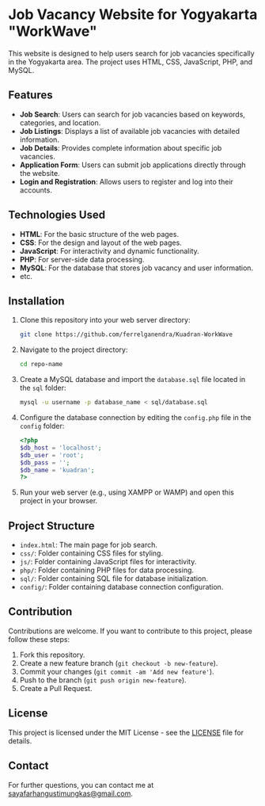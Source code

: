 # Job Vacancy Website for Yogyakarta "WorkWave"

This website is designed to help users search for job vacancies specifically in the Yogyakarta area. The project uses HTML, CSS, JavaScript, PHP, and MySQL.

## Features

- **Job Search**: Users can search for job vacancies based on keywords, categories, and location.
- **Job Listings**: Displays a list of available job vacancies with detailed information.
- **Job Details**: Provides complete information about specific job vacancies.
- **Application Form**: Users can submit job applications directly through the website.
- **Login and Registration**: Allows users to register and log into their accounts.

## Technologies Used

- **HTML**: For the basic structure of the web pages.
- **CSS**: For the design and layout of the web pages.
- **JavaScript**: For interactivity and dynamic functionality.
- **PHP**: For server-side data processing.
- **MySQL**: For the database that stores job vacancy and user information.
- etc.

## Installation

1. Clone this repository into your web server directory:
    ```sh
    git clone https://github.com/ferrelganendra/Kuadran-WorkWave
    ```

2. Navigate to the project directory:
    ```sh
    cd repo-name
    ```

3. Create a MySQL database and import the `database.sql` file located in the `sql` folder:
    ```sh
    mysql -u username -p database_name < sql/database.sql
    ```

4. Configure the database connection by editing the `config.php` file in the `config` folder:
    ```php
    <?php
    $db_host = 'localhost';
    $db_user = 'root';
    $db_pass = '';
    $db_name = 'kuadran';
    ?>
    ```

5. Run your web server (e.g., using XAMPP or WAMP) and open this project in your browser.

## Project Structure

- `index.html`: The main page for job search.
- `css/`: Folder containing CSS files for styling.
- `js/`: Folder containing JavaScript files for interactivity.
- `php/`: Folder containing PHP files for data processing.
- `sql/`: Folder containing SQL file for database initialization.
- `config/`: Folder containing database connection configuration.

## Contribution

Contributions are welcome. If you want to contribute to this project, please follow these steps:

1. Fork this repository.
2. Create a new feature branch (`git checkout -b new-feature`).
3. Commit your changes (`git commit -am 'Add new feature'`).
4. Push to the branch (`git push origin new-feature`).
5. Create a Pull Request.

## License

This project is licensed under the MIT License - see the [LICENSE](LICENSE) file for details.

## Contact

For further questions, you can contact me at [sayafarhangustimungkas@gmail.com](mailto:email@example.com).
